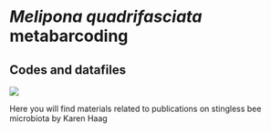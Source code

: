 <html>
 <body>
  <h1><i>Melipona quadrifasciata</i> metabarcoding</h1>
  <h2>Codes and datafiles</h2>
  <img src="https://drive.google.com/file/d/1GDbnilcBn2DC53WnbTA5diPsmisaaCwe/view?usp=sharing">
  <p>Here you will find materials related to publications on stingless bee microbiota by Karen Haag</p>
 </body>
</html>
 
